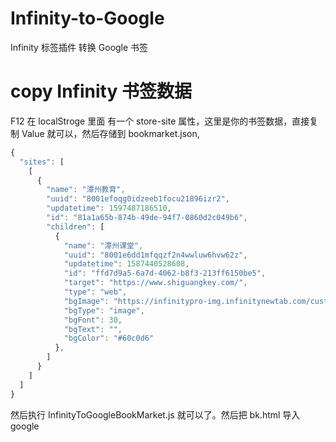# Infinity-to-Google

Infinity 标签插件 转换 Google 书签

# copy Infinity 书签数据

F12 在 localStroge 里面 有一个 store-site 属性，这里是你的书签数据，直接复制 Value 就可以，然后存储到 bookmarket.json,

```javascript
{
  "sites": [
    [
      {
        "name": "潭州教育",
        "uuid": "8001efoqg0idzeeb1focu21896izr2",
        "updatetime": 1597487186510,
        "id": "81a1a65b-874b-49de-94f7-0860d2c049b6",
        "children": [
          {
            "name": "潭州课堂",
            "uuid": "8001e6dd1mfqqzf2n4wwluw6hvw62z",
            "updatetime": 1587440528608,
            "id": "ffd7d9a5-6a7d-4062-b8f3-213ff6150be5",
            "target": "https://www.shiguangkey.com/",
            "type": "web",
            "bgImage": "https://infinitypro-img.infinitynewtab.com/custom-icon/8001e6dd8audqmvydqa3b8hmssgjgk.png",
            "bgType": "image",
            "bgFont": 30,
            "bgText": "",
            "bgColor": "#60c0d6"
          },
        ]
      }
    ]
  ]
}
```

然后执行 InfinityToGoogleBookMarket.js 就可以了。然后把 bk.html 导入 google
